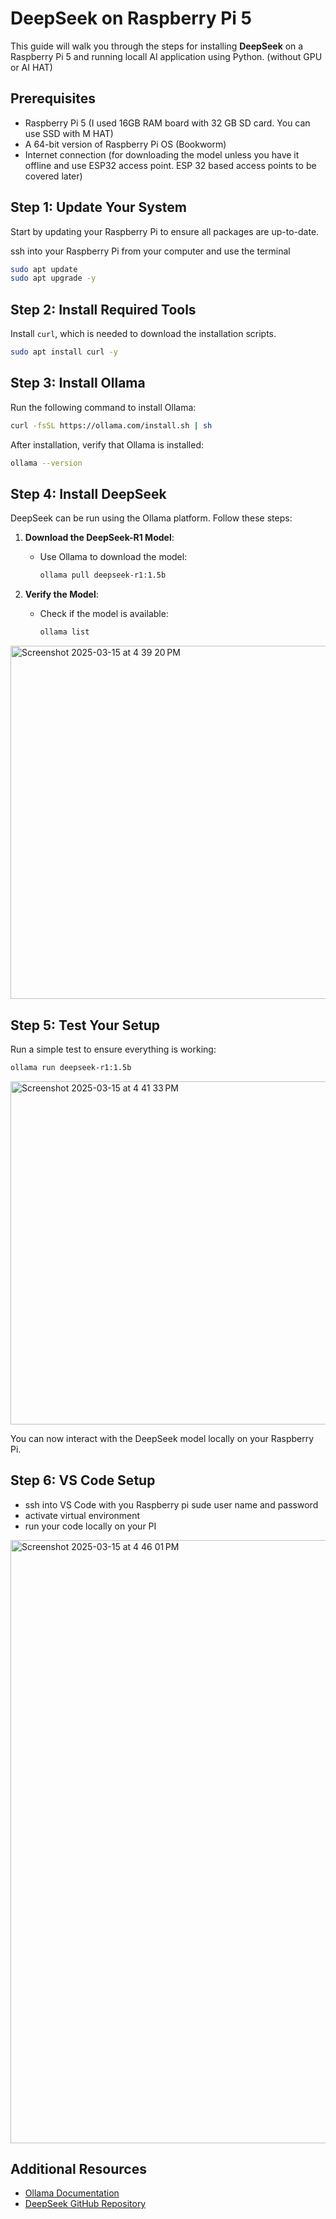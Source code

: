 
# DeepSeek on Raspberry Pi 5

This guide will walk you through the steps for installing **DeepSeek** on a Raspberry Pi 5 and running locall AI application using Python. (without GPU or AI HAT)

## Prerequisites

- Raspberry Pi 5 (I used 16GB RAM board with 32 GB SD card. You can use SSD with M HAT)
- A 64-bit version of Raspberry Pi OS (Bookworm)
- Internet connection (for downloading the model unless you have it offline and use ESP32 access point. ESP 32 based access points to be covered later)


## Step 1: Update Your System

Start by updating your Raspberry Pi to ensure all packages are up-to-date.

ssh into your Raspberry Pi from your computer and use the terminal

```bash
sudo apt update
sudo apt upgrade -y
```

## Step 2: Install Required Tools

Install `curl`, which is needed to download the installation scripts.

```bash
sudo apt install curl -y
```

## Step 3: Install Ollama

Run the following command to install Ollama:

```bash
curl -fsSL https://ollama.com/install.sh | sh
```

After installation, verify that Ollama is installed:

```bash
ollama --version
```

## Step 4: Install DeepSeek

DeepSeek can be run using the Ollama platform. Follow these steps:

1. **Download the DeepSeek-R1 Model**:
   - Use Ollama to download the model:
     ```bash
     ollama pull deepseek-r1:1.5b
     ```

2. **Verify the Model**:
   - Check if the model is available:
     ```bash
     ollama list
     ```
<img width="565" alt="Screenshot 2025-03-15 at 4 39 20 PM" src="https://github.com/user-attachments/assets/ae3290a4-8631-4afd-a4e2-8ef3cb480db2" />

## Step 5: Test Your Setup

Run a simple test to ensure everything is working:

```bash
ollama run deepseek-r1:1.5b
```
<img width="549" alt="Screenshot 2025-03-15 at 4 41 33 PM" src="https://github.com/user-attachments/assets/305e8a4b-d37f-420f-8ca8-031f5e6cd8cb" />

You can now interact with the DeepSeek model locally on your Raspberry Pi.

## Step 6: VS Code Setup
- ssh into VS Code with you Raspberry pi sude user name and password
- activate virtual environment
- run your code locally on your PI

<img width="965" alt="Screenshot 2025-03-15 at 4 46 01 PM" src="https://github.com/user-attachments/assets/696f5bcc-7e06-479e-9aa8-117d4bcb7361" />


## Additional Resources

- [Ollama Documentation](https://ollama.com/docs)
- [DeepSeek GitHub Repository](https://github.com/deepseek)

